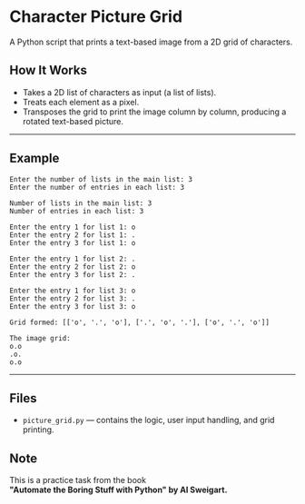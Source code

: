 # Character Picture Grid

A Python script that prints a text-based image from a 2D grid of characters.

## How It Works

- Takes a 2D list of characters as input (a list of lists).
- Treats each element as a pixel.
- Transposes the grid to print the image column by column, producing a rotated text-based picture.

---

## Example

```
Enter the number of lists in the main list: 3
Enter the number of entries in each list: 3

Number of lists in the main list: 3
Number of entries in each list: 3

Enter the entry 1 for list 1: o
Enter the entry 2 for list 1: .
Enter the entry 3 for list 1: o

Enter the entry 1 for list 2: .
Enter the entry 2 for list 2: o
Enter the entry 3 for list 2: .

Enter the entry 1 for list 3: o
Enter the entry 2 for list 3: .
Enter the entry 3 for list 3: o

Grid formed: [['o', '.', 'o'], ['.', 'o', '.'], ['o', '.', 'o']]

The image grid:
o.o
.o.
o.o
```

---

## Files

- `picture_grid.py` — contains the logic, user input handling, and grid printing.

## Note

This is a practice task from the book  
**"Automate the Boring Stuff with Python" by Al Sweigart.**
